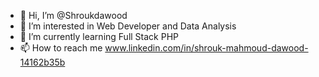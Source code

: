 - 👋 Hi, I’m @Shroukdawood
- 👀 I’m interested in Web Developer and Data Analysis
- 🌱 I’m currently learning Full Stack PHP
- 📫 How to reach me www.linkedin.com/in/shrouk-mahmoud-dawood-14162b35b


<!---
Shroukdawood/Shroukdawood is a ✨ special ✨ repository because its `README.md` (this file) appears on your GitHub profile.
You can click the Preview link to take a look at your changes.
--->
